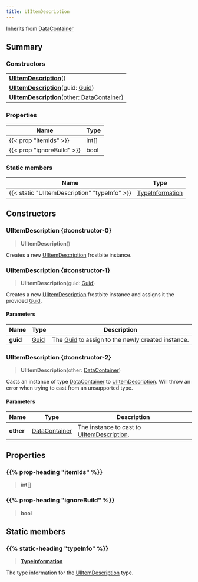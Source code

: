```yaml
---
title: UIItemDescription
---
```


Inherits from [DataContainer](/vext/ref/shared/type/datacontainer)

## Summary

### Constructors

|  |
| --- |
| **[UIItemDescription](#constructor-0)**() |
| **[UIItemDescription](#constructor-1)**(guid: [Guid](/vext/ref/shared/type/guid)) |
| **[UIItemDescription](#constructor-2)**(other: [DataContainer](/vext/ref/shared/type/datacontainer)) |

### Properties

| Name | Type |
| ---- | ---- |
| {{< prop "itemIds" >}} | int[] |
| {{< prop "ignoreBuild" >}} | bool |

### Static members

| Name | Type |
| ---- | ---- |
| {{< static "UIItemDescription" "typeInfo" >}} | [TypeInformation](/vext/ref/shared/type/typeinformation) |

## Constructors

### UIItemDescription {#constructor-0}

> **UIItemDescription**()

Creates a new [UIItemDescription](/vext/ref/fb/uiitemdescription) frostbite instance.

### UIItemDescription {#constructor-1}

> **UIItemDescription**(guid: [Guid](/vext/ref/shared/type/guid))

Creates a new [UIItemDescription](/vext/ref/fb/uiitemdescription) frostbite instance and assigns it the provided [Guid](/vext/ref/shared/type/guid).

#### Parameters

| Name | Type | Description |
| ---- | ---- | ----------- |
| **guid** | [Guid](/vext/ref/shared/type/guid) | The [Guid](/vext/ref/shared/type/guid) to assign to the newly created instance. |

### UIItemDescription {#constructor-2}

> **UIItemDescription**(other: [DataContainer](/vext/ref/shared/type/datacontainer))

Casts an instance of type [DataContainer](/vext/ref/shared/type/datacontainer) to [UIItemDescription](/vext/ref/fb/uiitemdescription). Will throw an error when trying to cast from an unsupported type.

#### Parameters

| Name | Type | Description |
| ---- | ---- | ----------- |
| **other** | [DataContainer](/vext/ref/shared/type/datacontainer) | The instance to cast to [UIItemDescription](/vext/ref/fb/uiitemdescription). |

## Properties

### {{% prop-heading "itemIds" %}}

> **int**[]

### {{% prop-heading "ignoreBuild" %}}

> **bool**

## Static members

### {{% static-heading "typeInfo" %}}

> **[TypeInformation](/vext/ref/shared/type/typeinformation)**

The type information for the [UIItemDescription](/vext/ref/fb/uiitemdescription) type.

